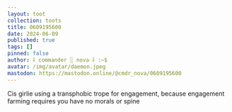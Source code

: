 ```yaml
---
layout: toot
collection: toots
title: 0609195600
date: 2024-06-09
published: true
tags: []
pinned: false
author: ⸸ commander ░ nova ⸸ :~$
avatar: /img/avatar/daemon.jpeg
mastodon: https://mastodon.online/@cmdr_nova/0609195600
---
```


Cis girlie using a transphobic trope for engagement, because engagement farming requires you have no morals or spine
